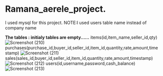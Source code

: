 # Ramana_aerele_project.
I used mysql for this project.
NOTE:I used users table name instead of company name

**The tables : initialy tables are empty......**
items(id,item_name,seller_id,qty)
![Screenshot (210)](https://github.com/ramanahacker007/Ramana_aerele/assets/81798536/728fd8d4-0e16-4b45-912a-16b0154e70f1)
purchases(purchase_id,buyer_id,seller_id,item_id,quantity,rate,amount,timestamp)
![Screenshot (211)](https://github.com/ramanahacker007/Ramana_aerele/assets/81798536/12ed2b15-b3f8-453d-a2d5-2dec672f01f8)
sales(sales_id,buyer_id,seller_id,item_id,quantity,rate,amount,timestamp)
![Screenshot (212)](https://github.com/ramanahacker007/Ramana_aerele/assets/81798536/7205aaf3-e385-429d-b69c-5b2ecd45ef32)
users(id,username,password,cash_balance)
![Screenshot (213)](https://github.com/ramanahacker007/Ramana_aerele/assets/81798536/05d271b7-539f-4e66-b7e8-8fc77a90f565)


